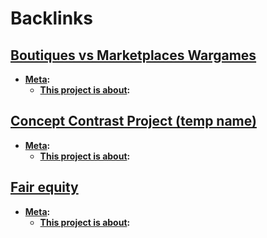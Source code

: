 
# Backlinks
## [Boutiques vs Marketplaces Wargames](<Boutiques vs Marketplaces Wargames.md>)
- **[Meta](<Meta.md>):**
    - **[This project is about](<This project is about.md>):**

## [Concept Contrast Project (temp name)](<Concept Contrast Project (temp name).md>)
- **[Meta](<Meta.md>):**
    - **[This project is about](<This project is about.md>):**

## [Fair equity](<Fair equity.md>)
- **[Meta](<Meta.md>):**
    - **[This project is about](<This project is about.md>):**

